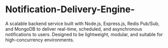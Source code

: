 # Notification-Delivery-Engine-
A scalable backend service built with Node.js, Express.js, Redis Pub/Sub, and MongoDB to deliver real-time, scheduled, and asynchronous notifications to users. Designed to be lightweight, modular, and suitable for high-concurrency environments.

